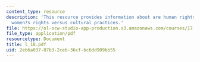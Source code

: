 ```yaml
---
content_type: resource
description: 'This resource provides information about are human rights universal?:
  women?s rights versus cultural practices.'
file: https://ol-ocw-studio-app-production.s3.amazonaws.com/courses/17-523-ethnicity-and-race-in-world-politics-fall-2005/2eb6a03787b32ceb36cfbc6dd909bb55_l_18.pdf
file_type: application/pdf
resourcetype: Document
title: l_18.pdf
uid: 2eb6a037-87b3-2ceb-36cf-bc6dd909bb55
---
```

